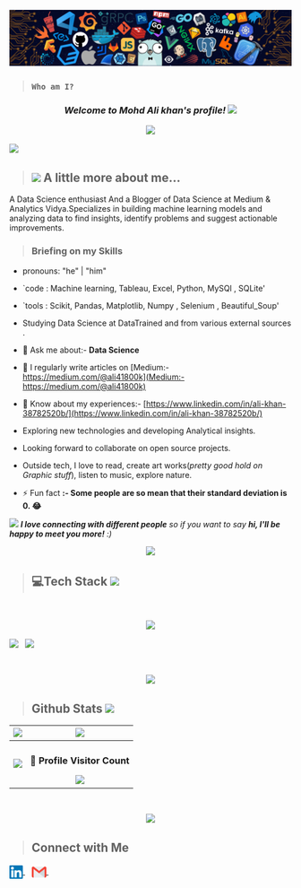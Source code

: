 
![Github Banner](https://github.com/Jaydeep-Yadav/Jaydeep-Yadav/blob/main/banner.png)

>### `Who am I?`
<h3 align="center">
  <em>Welcome to Mohd Ali khan's profile!</em>
  <img src="https://media.giphy.com/media/mGcNjsfWAjY5AEZNw6/giphy.gif" width="50">
</h3>
<p align="center">
  <a href="https://github.com/CodeWhiteWeb/CodeWhiteWeb"><img src="https://readme-typing-svg.herokuapp.com?color=%2336BCF7&center=true&vCenter=true&lines=Hi+%2C+Welcome+to+my+Github+page;Name+Reveal+-->+Tanveer+Kaur;Under-grad+CS+Student;Aspiring+Enthusiast;Key+interests+-->;Web+Dev;Graphic-Designing;Aesthetic+Art+Lover+%3C3;and+much+more..."></a>
</p>


<img src="https://user-images.githubusercontent.com/73097560/115834477-dbab4500-a447-11eb-908a-139a6edaec5c.gif"><br>
>## <img src="https://media.giphy.com/media/VgCDAzcKvsR6OM0uWg/giphy.gif" width="50"> A little more about me...  

A Data Science enthusiast And a Blogger of Data Science at Medium & Analytics Vidya.Specializes in building machine learning models and analyzing data to find insights, identify problems and suggest actionable improvements.<br>

><h3>Briefing on my Skills</h3>
- pronouns: "he" | "him"
- `code : Machine learning, Tableau, Excel, Python, MySQl , SQLite'
- `tools : Scikit, Pandas, Matplotlib, Numpy , Selenium , Beautiful_Soup' 

- Studying Data Science at DataTrained and from various external sources .
- 💬 Ask me about:- **Data Science**
- 📝 I regularly write articles on [Medium:-https://medium.com/@ali41800k](Medium:-https://medium.com/@ali41800k)
- 📄 Know about my experiences:-  [https://www.linkedin.com/in/ali-khan-38782520b/](https://www.linkedin.com/in/ali-khan-38782520b/)

- Exploring new technologies and developing Analytical insights.
- Looking forward to collaborate on open source projects.
- Outside tech, I love to read, create art works(_pretty good hold on Graphic stuff_), listen to music, explore nature.
- ⚡ Fun fact **:- Some people are so mean that their standard deviation is 0. 😂**

<img src="https://media.giphy.com/media/LnQjpWaON8nhr21vNW/giphy.gif" width="60"> <em><b>I love connecting with different people</b> so if you want to say <b>hi, I'll be happy to meet you more!</b> :)</em><br>

<p  align="center">
<img src="https://user-images.githubusercontent.com/73097560/115834477-dbab4500-a447-11eb-908a-139a6edaec5c.gif"><br>

>## 💻Tech Stack <img src = "https://media2.giphy.com/media/QssGEmpkyEOhBCb7e1/giphy.gif?cid=ecf05e47a0n3gi1bfqntqmob8g9aid1oyj2wr3ds3mg700bl&rid=giphy.gif" width = 32px>

<br>

<p  align="center">

<img src="https://img.shields.io/badge/Python-3776AB?style=for-the-badge&logo=python&logoColor=white" height="25">
  </p>
  

  
</p>
   
<img src="https://img.shields.io/badge/MySQL-00000F?style=for-the-badge&logo=mysql&logoColor=white" height="25">
&nbsp;
<img src="https://img.shields.io/badge/Visual_Studio_Code-0078D4?style=for-the-badge&logo=visual%20studio%20code&logoColor=white" height="25">
</p>  
<br>

<p  align="center">
<img src="https://user-images.githubusercontent.com/73097560/115834477-dbab4500-a447-11eb-908a-139a6edaec5c.gif"><br>

>## Github Stats  <img src="https://cdn-icons-png.flaticon.com/512/25/25231.png" height="35" />

<img src="https://github-readme-stats.vercel.app/api?username=tkaur29&&show_icons=true&count_private=true&theme=github_dark">|<img src="https://github-readme-streak-stats.herokuapp.com/?user=tkaur29&theme=blueberry_duo"/>
|---|---|
<img src="https://github-readme-stats.vercel.app/api/top-langs/?username=tkaur29&layout=compact&theme=github_dark"/>|<div align=center><h3><b>📍 Profile Visitor Count</b></h3><img src="https://profile-counter.glitch.me/DHANOLA/count.svg" /></div>  
</p><br>

<p  align="center">
<img src="https://user-images.githubusercontent.com/73097560/115834477-dbab4500-a447-11eb-908a-139a6edaec5c.gif"><br>

>## Connect with Me
<a href="[https://www.linkedin.com/in/mohd-ali-khan-38782520b/]" target="_blank">
  <img align="center" alt="Tanveer Kaur | Linkedin" width="24px" src="https://github.com/SatYu26/SatYu26/blob/master/Assets/Linkedin.svg" />
</a> &nbsp;&nbsp;

  
<a href="ali41800k@gmail.com" >
  <img align="center" alt="Mohd Ali khan | Gmail" width="26px" src="https://github.com/SatYu26/SatYu26/blob/master/Assets/Gmail.svg" />
</a> &nbsp;&nbsp;

